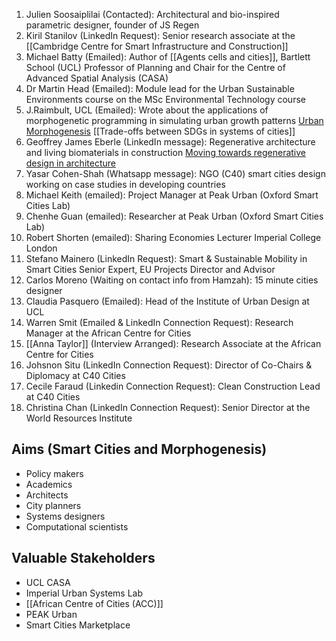 1. Julien Soosaiplilai (Contacted): Architectural and bio-inspired parametric designer, founder of JS Regen
2. Kiril Stanilov (LinkedIn Request): Senior research associate at the [[Cambridge Centre for Smart Infrastructure and Construction]]
3. Michael Batty (Emailed): Author of [[Agents cells and cities]], Bartlett School (UCL) Professor of Planning and Chair for the Centre of Advanced Spatial Analysis (CASA)
4. Dr Martin Head (Emailed): Module lead for the Urban Sustainable Environments course on the MSc Environmental Technology course
5. J.Raimbult, UCL (Emailed): Wrote about the applications of morphogenetic programming in simulating urban growth patterns [Urban Morphogenesis](https://shs.hal.science/halshs-03819322/file/TQGDebates2019_Fractals_Raimbault.pdf) [[Trade-offs between SDGs in systems of cities]]
6. Geoffrey James Eberle (LinkedIn message): Regenerative architecture and living biomaterials in construction [Moving towards regenerative design in architecture](https://www.youtube.com/watch?v=BAvC1uEV4tI)
7. Yasar Cohen-Shah (Whatsapp message): NGO (C40) smart cities design working on case studies in developing countries
8. Michael Keith (emailed): Project Manager at Peak Urban (Oxford Smart Cities Lab)
9. Chenhe Guan (emailed): Researcher at Peak Urban (Oxford Smart Cities Lab)
10. Robert Shorten (emailed): Sharing Economies Lecturer Imperial College London
11. Stefano Mainero (LinkedIn Request): Smart & Sustainable Mobility in Smart Cities Senior Expert, EU Projects Director and Advisor
12. Carlos Moreno (Waiting on contact info from Hamzah): 15 minute cities designer
13. Claudia Pasquero (Emailed): Head of the Institute of Urban Design at UCL
14. Warren Smit (Emailed & LinkedIn Connection Request): Research Manager at the African Centre for Cities
15. [[Anna Taylor]] (Interview Arranged): Research Associate at the African Centre for Cities 
16. Johsnon Situ (LinkedIn Connection Request): Director of Co-Chairs & Diplomacy at C40 Cities
17. Cecile Faraud (Linkedin Connection Request): Clean Construction Lead at C40 Cities
18. Christina Chan (LinkedIn Connection Request): Senior Director at the World Resources Institute
## Aims (Smart Cities and Morphogenesis)

- Policy makers
- Academics
- Architects
- City planners
- Systems designers
- Computational scientists

## Valuable Stakeholders

- UCL CASA
- Imperial Urban Systems Lab
- [[African Centre of Cities (ACC)]]
- PEAK Urban
- Smart Cities Marketplace